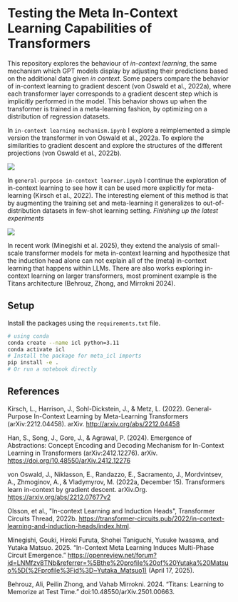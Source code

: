 # Testing the Meta In-Context Learning Capabilities of Transformers

This repository explores the behaviour of _in-context learning_, the same mechanism which GPT models display by adjusting their predictions based on the additional data given _in context_. Some papers compare the behavior of in-context learning to gradient descent (von Oswald et al., 2022a), where each transformer layer corresponds to a gradient descent step which is implicitly performed in the model. This behavior shows up when the transformer is trained in a meta-learning fashion, by optimizing on a distribution of regression datasets.

In `in-context learning mechanism.ipynb` I explore a reimplemented a simple version the transformer in von Oswald et al., 2022a. To explore the similarities to gradient descent and explore the structures of the different projections (von Oswald et al., 2022b).
<p>
    <a href= "https://colab.research.google.com/github/RobvanGastel/meta-in-context-learning/blob/main/in-context learning mechanism.ipynb">
    <img src="https://colab.research.google.com/assets/colab-badge.svg"/></a>
</p>

In `general-purpose in-context learner.ipynb` I continue the exploration of in-context learning to see how it can be used more explicitly for meta-learning 
(Kirsch et al., 2022). The interesting element of this method is that by augmenting the training set and meta-learning it generalizes to out-of-distribution datasets in few-shot learning setting. _Finishing up the latest experiments_
<p>
    <a href= "https://colab.research.google.com/github/RobvanGastel/meta-in-context-learning/blob/main/general-purpose in-context learner.ipynb">
    <img src="https://colab.research.google.com/assets/colab-badge.svg"/></a>
</p>

In recent work (Minegishi et al. 2025), they extend the analysis of small-scale transformer models for meta in-context learning and hypothesize that the induction head alone can not explain all of the (meta) in-context learning that happens within LLMs. There are also works exploring in-context learning on larger transformers, most prominent example is the Titans architecture (Behrouz, Zhong, and Mirrokni 2024). 

## Setup
Install the packages using the `requirements.txt` file.

```bash
# using conda
conda create --name icl python=3.11
conda activate icl
# Install the package for meta_icl imports
pip install -e .
# Or run a notebook directly
```

## References
Kirsch, L., Harrison, J., Sohl-Dickstein, J., & Metz, L. (2022). General-Purpose In-Context Learning by Meta-Learning Transformers (arXiv:2212.04458). arXiv. http://arxiv.org/abs/2212.04458

Han, S., Song, J., Gore, J., & Agrawal, P. (2024). Emergence of Abstractions: Concept Encoding and Decoding Mechanism for In-Context Learning in Transformers (arXiv:2412.12276). arXiv. https://doi.org/10.48550/arXiv.2412.12276

von Oswald, J., Niklasson, E., Randazzo, E., Sacramento, J., Mordvintsev, A., Zhmoginov, A., & Vladymyrov, M. (2022a, December 15). Transformers learn in-context by gradient descent. arXiv.Org. https://arxiv.org/abs/2212.07677v2

Olsson, et al., "In-context Learning and Induction Heads", Transformer Circuits Thread, 2022b. https://transformer-circuits.pub/2022/in-context-learning-and-induction-heads/index.html.

Minegishi, Gouki, Hiroki Furuta, Shohei Taniguchi, Yusuke Iwasawa, and Yutaka Matsuo. 2025. “In-Context Meta Learning Induces Multi-Phase Circuit Emergence.” https://openreview.net/forum?id=LNMfzv8TNb&referrer=%5Bthe%20profile%20of%20Yutaka%20Matsuo%5D(%2Fprofile%3Fid%3D~Yutaka_Matsuo1) (April 17, 2025).

Behrouz, Ali, Peilin Zhong, and Vahab Mirrokni. 2024. “Titans: Learning to Memorize at Test Time.” doi:10.48550/arXiv.2501.00663.
